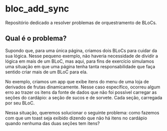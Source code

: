 # bloc_add_sync

Repositório dedicado a resolver problemas de orquestramento de BLoCs.

## Qual é o problema?
Supondo que, para uma única página, criamos dois BLoCs para cuidar da sua lógica. Nesse pequeno exemplo, não haveria necessidade de dividir a lógica em mais de um BLoC, mas aqui, para fins de exercício simulamos uma situação em que uma página tenha tanta responsabilidade que faça sentido criar mais de um BLoC para ela.

No exemplo, criamos um app que exibe itens do menu de uma loja de derivados de frutas dinamicamente. Nesse caso específico, ocorreu algum erro ao trazer os itens da fonte de dados que não foi possível carregar as seções do cardápio: a seção de sucos e de sorvete. Cada seção, carregada por seu BLoC.

Nessa situação, queremos solucionar o seguinte problema: como fazemos com que um toast seja exibido dizendo que não há itens no cardápio quando nenhuma das duas seções tem itens?

